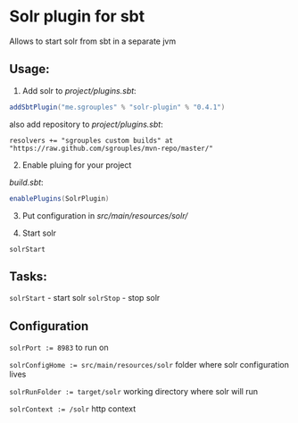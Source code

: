 # Solr plugin for sbt

Allows to start solr from sbt in a separate jvm

## Usage:
1. Add solr to *project/plugins.sbt*:

```scala
addSbtPlugin("me.sgrouples" % "solr-plugin" % "0.4.1")
```

also add repository to *project/plugins.sbt*:
```
resolvers += "sgrouples custom builds" at "https://raw.github.com/sgrouples/mvn-repo/master/"
```


2. Enable pluing for your project

*build.sbt*:

```scala
enablePlugins(SolrPlugin)
```

3. Put configuration in *src/main/resources/solr/*


4. Start solr
```
solrStart
```

## Tasks:
`solrStart` - start solr
`solrStop` - stop solr

## Configuration

`solrPort := 8983` to run on

`solrConfigHome := src/main/resources/solr` folder where solr configuration lives
  
`solrRunFolder := target/solr` working directory where solr will run
 
`solrContext := /solr` http context
 
